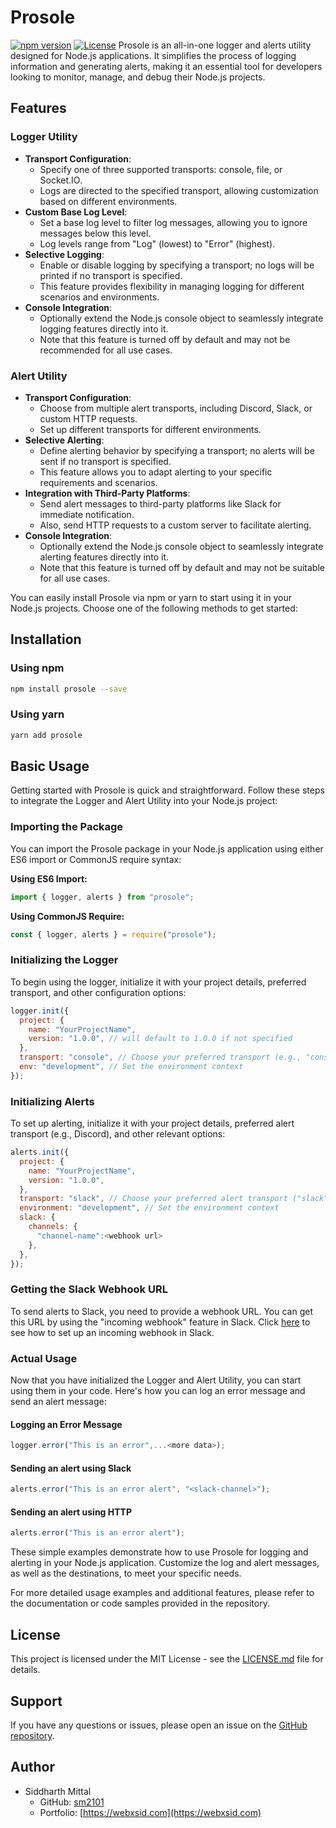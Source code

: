 # Prosole

[![npm version](https://img.shields.io/npm/v/prosole.svg)](https://www.npmjs.com/package/prosole) [![License](https://img.shields.io/badge/license-MIT-blue.svg)](https://github.com/sm2101prosole/blob/master/LICENSE)
Prosole is an all-in-one logger and alerts utility designed for Node.js applications. It simplifies the process of logging information and generating alerts, making it an essential tool for developers looking to monitor, manage, and debug their Node.js projects.

## Features

### Logger Utility

- **Transport Configuration**:
  - Specify one of three supported transports: console, file, or Socket.IO.
  - Logs are directed to the specified transport, allowing customization based on different environments.
- **Custom Base Log Level**:
  - Set a base log level to filter log messages, allowing you to ignore messages below this level.
  - Log levels range from "Log" (lowest) to "Error" (highest).
- **Selective Logging**:
  - Enable or disable logging by specifying a transport; no logs will be printed if no transport is specified.
  - This feature provides flexibility in managing logging for different scenarios and environments.
- **Console Integration**:
  - Optionally extend the Node.js console object to seamlessly integrate logging features directly into it.
  - Note that this feature is turned off by default and may not be recommended for all use cases.

### Alert Utility

- **Transport Configuration**:
  - Choose from multiple alert transports, including Discord, Slack, or custom HTTP requests.
  - Set up different transports for different environments.
- **Selective Alerting**:
  - Define alerting behavior by specifying a transport; no alerts will be sent if no transport is specified.
  - This feature allows you to adapt alerting to your specific requirements and scenarios.
- **Integration with Third-Party Platforms**:
  - Send alert messages to third-party platforms like Slack for immediate notification.
  - Also, send HTTP requests to a custom server to facilitate alerting.
- **Console Integration**:
  - Optionally extend the Node.js console object to seamlessly integrate alerting features directly into it.
  - Note that this feature is turned off by default and may not be suitable for all use cases.

You can easily install Prosole via npm or yarn to start using it in your Node.js projects. Choose one of the following methods to get started:

## Installation

### Using npm

```bash
npm install prosole --save
```

### Using yarn

```bash
yarn add prosole
```

## Basic Usage

Getting started with Prosole is quick and straightforward. Follow these steps to integrate the Logger and Alert Utility into your Node.js project:

### Importing the Package

You can import the Prosole package in your Node.js application using either ES6 import or CommonJS require syntax:

**Using ES6 Import:**

```javascript
import { logger, alerts } from "prosole";
```

**Using CommonJS Require:**

```javascript
const { logger, alerts } = require("prosole");
```

### Initializing the Logger

To begin using the logger, initialize it with your project details, preferred transport, and other configuration options:

```javascript
logger.init({
  project: {
    name: "YourProjectName",
    version: "1.0.0", // will default to 1.0.0 if not specified
  },
  transport: "console", // Choose your preferred transport (e.g., "console", "file", "Socket.IO" or null to bypass)
  env: "development", // Set the environment context
});
```

### Initializing Alerts

To set up alerting, initialize it with your project details, preferred alert transport (e.g., Discord), and other relevant options:

```javascript
alerts.init({
  project: {
    name: "YourProjectName",
    version: "1.0.0",
  },
  transport: "slack", // Choose your preferred alert transport ("slack", "http" or null to bypass )
  environment: "development", // Set the environment context
  slack: {
    channels: {
      "channel-name":<webhook url>
    },
  },
});
```

### Getting the Slack Webhook URL

To send alerts to Slack, you need to provide a webhook URL. You can get this URL by using the "incoming webhook" feature in Slack. Click [here](https://github.com/sm2101/prosole/blob/main/Documentation/Alerts/Slack.md) to see how to set up an incoming webhook in Slack.

### Actual Usage

Now that you have initialized the Logger and Alert Utility, you can start using them in your code. Here's how you can log an error message and send an alert message:

#### Logging an Error Message

```javascript
logger.error("This is an error",...<more data>);
```

#### Sending an alert using Slack

```javascript
alerts.error("This is an error alert", "<slack-channel>");
```

#### Sending an alert using HTTP

```javascript
alerts.error("This is an error alert");
```

These simple examples demonstrate how to use Prosole for logging and alerting in your Node.js application. Customize the log and alert messages, as well as the destinations, to meet your specific needs.

For more detailed usage examples and additional features, please refer to the documentation or code samples provided in the repository.

## License

This project is licensed under the MIT License - see the [LICENSE.md](LICENSE.md) file for details.

## Support

If you have any questions or issues, please open an issue on the [GitHub repository](https://github.com/sm2101/prosole-node).

## Author

- Siddharth Mittal
  - GitHub: [sm2101](https://github.com/sm2101)
  - Portfolio: [https://webxsid.com](https://webxsid.com)
